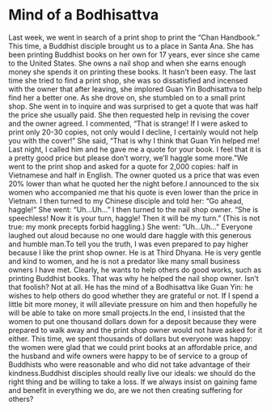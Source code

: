 # Mind of a Bodhisattva

Last week, we went in search of a print shop to print the “Chan Handbook.”​This time, a Buddhist disciple brought us to a place in Santa Ana. She has been printing Buddhist books on her own for 17 years, ever since she came to the United States. She owns a nail shop and when she earns enough money she spends it on printing these books.      It hasn’t been easy. The last time she tried to find a print shop, she was so dissatisfied and incensed with the owner that after leaving, she implored Guan Yin Bodhisattva to help find her a better one. As she drove on, she stumbled on to a small print shop. She went in to inquire and was surprised to get a quote that was half the price she usually paid. She then requested help in revising the cover and the owner agreed. I commented, “That is strange! If I were asked to print only 20-30 copies, not only would I decline, I certainly would not help you with the cover!” She said, “That is why I think that Guan Yin helped me! Last night, I called him and he gave me a quote for your book. I feel that it is a pretty good price but please don’t worry, we’ll haggle some more.”We went to the print shop and asked for a quote for 2,000 copies: half in Vietnamese and half in English. The owner quoted us a price that was even 20% lower than what he quoted her the night before.I announced to the six women who accompanied me that his quote is even lower than the price in Vietnam. I then turned to my Chinese disciple and told her: “Go ahead, haggle!” She went: “Uh…Uh…” I then turned to the nail shop owner. “She is speechless! Now it is your turn, haggle! Then it will be my turn.” (This is not true: my monk precepts forbid haggling.) She went: “Uh…Uh…” Everyone laughed out aloud because no one would dare haggle with this generous and humble man.To tell you the truth, I was even prepared to pay higher because I like the print shop owner. He is at Third Dhyana. He is very gentle and kind to women, and he is not a predator like many small business owners I have met. Clearly, he wants to help others do good works, such as printing Buddhist books. That was why he helped the nail shop owner. Isn’t that foolish? Not at all. He has the mind of a Bodhisattva like Guan Yin: he wishes to help others do good whether they are grateful or not. If I spend a little bit more money, it will alleviate pressure on him and then hopefully he will be able to take on more small projects.In the end, I insisted that the women to put one thousand dollars down for a deposit because they were prepared to walk away and the print shop owner would not have asked for it either. This time, we spent thousands of dollars but everyone was happy: the women were glad that we could print books at an affordable price, and the husband and wife owners were happy to be of service to a group of Buddhists who were reasonable and who did not take advantage of their kindness.​Buddhist disciples should really live our ideals: we should do the right thing and be willing to take a loss. If we always insist on gaining fame and benefit in everything we do, are we not then creating suffering for others?